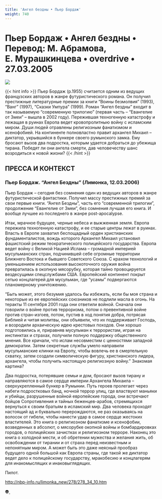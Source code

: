 ```yaml
---
title: 'Ангел бездны • Пьер Бордаж'
weight: 740
---
```


# Пьер Бордаж • **Ангел бездны** • Перевод: М. Абрамова, Е. Мурашкинцева • overdrive • 27.03.2005

![](/img/angel.gif)

{{< hint info >}}
Пьер Бордаж (р.1955) считается одним из ведущих французских авторов в жанре футуристического романа. Он получил престижные литературные премии за книги “Воины безмолвия” (1993), “Ванг” (1997), “Сказки Умпура” (1999). Роман “Ангел бездны” входит в так называемую “современную трилогию” (первая часть – “Евангелие от Змеи” – вышла в 2002 году). Пережившая техногенную катастрофу и лежащая в руинах Европа ведет кровопролитныю войну с исламским миром. Души людей отравлены религиозным фанатизмом и ксенофобией. На континенте полновластно правит архангел Михаил – диктатор, укрывшийся в бункере своего румынского замка. Ему бросают вызов два подростка, которым удается добраться до убежища тирана. Победят ли они ангела смерти, дав человечеству шанс возродиться к новой жизни?
{{< /hint >}}

## ПРЕССА И КОНТЕКСТ

### Пьер Бордаж. “Ангел Бездны” (Лимонка, 12.03.2006)

Пьер Бордаж – сегодня без сомнения один из ведущих авторов в жанре футуристической фантастики. Получил массу престижных премий за свои первые книги. “Ангел Бездны”, часть его “современной трилогии”, продолжение “Евангелие от Змеи”, без сомнения лучшая его книга. И вообще лучшее из последнего в жанре post-apocalypse.

Итак, мрачное будущее, черные небеса и выжженная земля. Европа пережила техногенную катастрофу, и ее старые центры лежат в руинах. Власть в Европе захватил беспощадный орден христианских фундаменталистов, вождь которого Архангел Михаил установил фашистский режим теократического полицейского государства. Европа ведет войну с Великой Нацией Ислама – громадной империей мусульманских стран, подчинившей себе огромные территории Ближнего Востока и бывшего Советского Союза. С крахом технологий и уменьшением использования высокоточного оружия война превратилась в окопную мясорубку, которая тайно провоцируется вездесущими спецслужбами США. Европейский континент покрыт сетью концлагерей для мусульман, где “усамы” подвергаются планомерному уничтожению.

“Быть может, этого безумия удалось бы избежать, если бы моя страна и некоторые из ее европейских союзников не подлили масла в огонь. На теракты 11 сентября 2001 года они ответили войной. Сначала они говорили о войне против терроризма, потом о превентивной войне против стран-изгоев, потом, пустив в ход понятия добра, потрясая Библией и читая молитвы, они объявили, что их поддерживает Господь, и возродили архаическую идею крестовых походов. Они хорошо подготовились и, приравняв мусульман к террористам, играя на инстинктах и страхах, получили полную поддержку общественного мнения. Все кричали, что ислам несовместим с ценностями западной демократии. Затем секретные службы умело направили мусульманские клинки на Европу, чтобы вовлечь ее в смертельную схватку, затем создали символическую фигуру, христианского лидера, архангела, чтобы получить настоящую религиозную войну.” Знакомая картина?

Два подростка, потерявшие семьи и дом, бросают вызов тирану и направляются в самое сердце империи Архангела Михаила – сверхукрепленный бункер в Румынии. Путь героев пролегает через набеги подростковых банд, ночной террор улиц, где властвуют маньяки и убийцы, разрушенные войной европейские города, они встречают бойцов Сопротивления и тайных беженцев-арабов, стремящихся вернуться к своим братьям в исламский мир. Два человека проходят настоящий ад и буквально перерождаются, не раз оказываясь на волосок от гибели, чтобы нанести удар в самое сердце жестоких властителей.
Это книга о религиозном фанатизме и ксенофобии, возведенных в абсолют, о мясорубке окопной войны и бомбардировках городов, о полицейских зачистках и религиозном терроре. Наконец это книга о холодной мести, и об обретении мужества и желания жить, об освобождении от тирании и от страха перед неизвестным и непонятным миром. А может быть это даже неясный прообраз будущего одной большой как Европа страны, где такой же диктатор ведет дело к полицейскому государству, мракобесию и концлагерям для инакомыслящих и инаковыглядящих.

Пилот.

http://nbp-info.ru/limonka_new/278/278_34_10.htm

👽[ ](http://flibusta.is/b/233887)